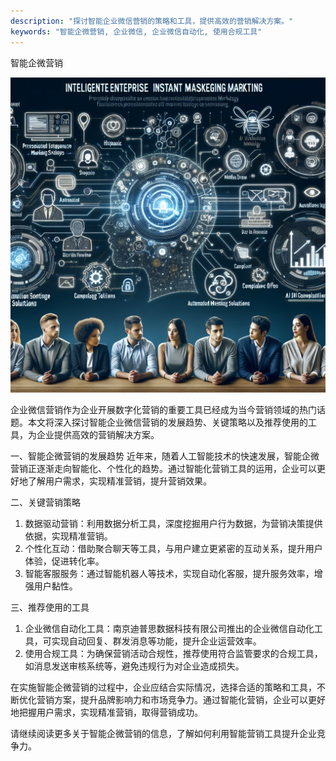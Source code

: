 ```yaml
---
description: "探讨智能企业微信营销的策略和工具，提供高效的营销解决方案。"
keywords: "智能企微营销, 企业微信, 企业微信自动化, 使用合规工具"
---
```

智能企微营销

![](51_20240720_2_1_1721415600_1.jpg)

企业微信营销作为企业开展数字化营销的重要工具已经成为当今营销领域的热门话题。本文将深入探讨智能企业微信营销的发展趋势、关键策略以及推荐使用的工具，为企业提供高效的营销解决方案。

一、智能企微营销的发展趋势
近年来，随着人工智能技术的快速发展，智能企微营销正逐渐走向智能化、个性化的趋势。通过智能化营销工具的运用，企业可以更好地了解用户需求，实现精准营销，提升营销效果。

二、关键营销策略
1. 数据驱动营销：利用数据分析工具，深度挖掘用户行为数据，为营销决策提供依据，实现精准营销。
2. 个性化互动：借助聚合聊天等工具，与用户建立更紧密的互动关系，提升用户体验，促进转化率。
3. 智能客服服务：通过智能机器人等技术，实现自动化客服，提升服务效率，增强用户黏性。

三、推荐使用的工具
1. 企业微信自动化工具：南京迪普思数据科技有限公司推出的企业微信自动化工具，可实现自动回复、群发消息等功能，提升企业运营效率。
2. 使用合规工具：为确保营销活动合规性，推荐使用符合监管要求的合规工具，如消息发送审核系统等，避免违规行为对企业造成损失。

在实施智能企微营销的过程中，企业应结合实际情况，选择合适的策略和工具，不断优化营销方案，提升品牌影响力和市场竞争力。通过智能化营销，企业可以更好地把握用户需求，实现精准营销，取得营销成功。

请继续阅读更多关于智能企微营销的信息，了解如何利用智能营销工具提升企业竞争力。
